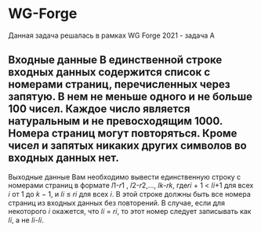 # WG-Forge

Данная задача решалась в рамках WG Forge 2021 - задача A


Входные данные
В единственной строке входных данных содержится список с номерами страниц, перечисленных через запятую.
В нем не меньше одного и не больше 100 чисел. Каждое число является натуральным и не превосходящим 1000. Номера страниц могут повторяться. Кроме чисел и запятых никаких других символов во входных данных
нет.
---------------
Выходные данные
Вам необходимо вывести единственную строку с номерами страниц в формате 𝑙1-𝑟1 , 𝑙2-𝑟2,…, 𝑙𝑘-𝑟𝑘, где𝑟𝑖 + 1 <
𝑙𝑖+1 для всех 𝑖 от 1 до 𝑘 − 1, и 𝑙𝑖 ≤ 𝑟𝑖 для всех 𝑖. В этой строке должны быть все номера страниц из входных
данных без повторений. В случае, если для некоторого 𝑖 окажется, что 𝑙𝑖 = 𝑟𝑖, то этот номер следует записывать как 𝑙𝑖, а не 𝑙𝑖-𝑙𝑖.
